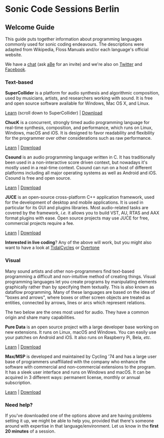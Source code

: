 # Sonic Code Sessions Berlin

## Welcome Guide 

This guide puts together information about programming languages commonly used for sonic coding endeavours.
The descriptions were adapted from Wikipedia, Floss Manuals and/or each language's official website.

We have a [chat](https://chat.funprogramming.org/scsbln/) (ask [aBe](https://hamoid.com/contact/) for an invite) and we're also on [Twitter](https://twitter.com/scsBLN) and [Facebook](https://facebook.com/groups/scsbln).

### Text-based 

**SuperCollider** is a platform for audio synthesis and algorithmic composition, used by musicians, artists, and researchers working with sound. It is free and open source software available for Windows, Mac OS X, and Linux.

[Learn](https://funprogramming.org) (scroll down to SuperCollider) | [Download](https://supercollider.github.io/download)

**ChucK** is a concurrent, strongly timed audio programming language for real-time synthesis, composition, and performance, which runs on Linux, Windows, macOS and iOS. It is designed to favor readability and flexibility for the programmer over other considerations such as raw performance.

[Learn](https://www.kadenze.com/courses/introduction-to-programming-for-musicians-and-digital-artists/info) | [Download](http://chuck.cs.princeton.edu/release)

**Csound** is an audio programming language written in C. It has traditionally been used in a non-interactive score driven context, but nowadays it's mostly used in a real-time context. Csound can run on a host of different platforms including all major operating systems as well as Android and iOS. Csound is free and open source.

[Learn](http://write.flossmanuals.net/csound) | [Download](http://csound.github.io/download.html)

**JUCE** is an open-source cross-platform C++ application framework, used for the development of desktop and mobile applications. It is used in particular for its GUI and plugins libraries. Most audio-related tasks are covered by the framework, *i.e.* it allows you to build VST, AU, RTAS and AAX format plugins with ease. Open source projects may use JUCE for free, commercial projects require a fee.

[Learn](https://www.juce.com/tutorials) | [Download](https://www.juce.com/get-juce)

**Interested in live coding**?
Any of the above will work, but you might also want to have a look at [TidalCycles](https://tidalcycles.org) or [Overtone](https://overtone.github.io)

### Visual 

Many sound artists and other non-programmers find text-based programming a difficult and non-intuitive method of creating things.
Visual programming languages let you create programs by manipulating elements graphically rather than by specifying them textually. This is also known as dataflow programming. Many of these languages are based on the idea of "boxes and arrows", where boxes or other screen objects are treated as entities, connected by arrows, lines or arcs which represent relations.

The two below are the ones most used for audio. They have a common origin and share many capabilities.

**Pure Data** is an open source project with a large developer base working on new extensions. It runs on Linux, macOS and Windows. You can easily use your patches on Android and iOS. It also runs on Raspberry Pi, Bela, *etc*.

[Learn](http://write.flossmanuals.net/pure-data) | [Download](https://puredata.info/downloads)

**Max/MSP** is developed and maintained by Cycling '74 and has a large user base of programmers unaffiliated with the company who enhance the software with commercial and non-commercial extensions to the program. It has a sleek user interface and runs on Windows and macOS. It can be acquired in 3  different ways: permanent license, monthly or annual subscription.

[Learn](https://www.youtube.com/user/dude837/playlists) | [Download](https://cycling74.com/shop)

### Need help? 

If you've downloaded one of the options above and are having problems setting it up, we might be able to help you, provided that there's someone around with expertise in that language/environment. Let us know in the **first 20 minutes** of a session. 
